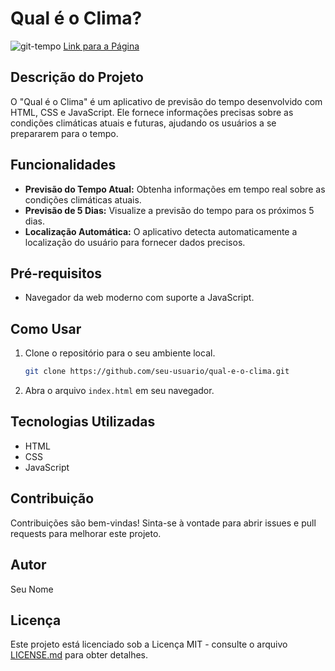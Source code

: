# Qual é o Clima?


![git-tempo](https://github.com/henrydev1610/Qual-o-clima/assets/116370540/e24de3b3-d259-4266-89b5-8a470c83315c)
[Link para a Página](https://henrydev1610.github.io/Qual-o-clima/)

## Descrição do Projeto
O "Qual é o Clima" é um aplicativo de previsão do tempo desenvolvido com HTML, CSS e JavaScript. Ele fornece informações precisas sobre as condições climáticas atuais e futuras, ajudando os usuários a se prepararem para o tempo.

## Funcionalidades
- **Previsão do Tempo Atual:** Obtenha informações em tempo real sobre as condições climáticas atuais.
- **Previsão de 5 Dias:** Visualize a previsão do tempo para os próximos 5 dias.
- **Localização Automática:** O aplicativo detecta automaticamente a localização do usuário para fornecer dados precisos.

## Pré-requisitos
- Navegador da web moderno com suporte a JavaScript.

## Como Usar
1. Clone o repositório para o seu ambiente local.
    ```bash
    git clone https://github.com/seu-usuario/qual-e-o-clima.git
    ```
2. Abra o arquivo `index.html` em seu navegador.

## Tecnologias Utilizadas
- HTML
- CSS
- JavaScript

## Contribuição
Contribuições são bem-vindas! Sinta-se à vontade para abrir issues e pull requests para melhorar este projeto.

## Autor
Seu Nome

## Licença
Este projeto está licenciado sob a Licença MIT - consulte o arquivo [LICENSE.md](LICENSE.md) para obter detalhes.

